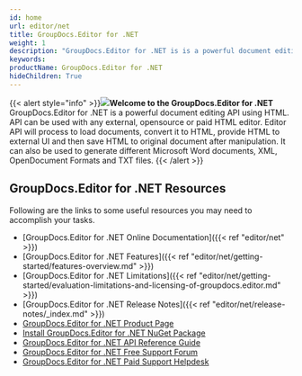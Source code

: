 ```yaml
---
id: home
url: editor/net
title: GroupDocs.Editor for .NET
weight: 1
description: "GroupDocs.Editor for .NET is is a powerful document editing API using HTML and C# language."
keywords: 
productName: GroupDocs.Editor for .NET
hideChildren: True
---
```

{{< alert style="info" >}}![](editor/net/images/home.png)**Welcome to the GroupDocs.Editor for .NET**  
GroupDocs.Editor for .NET is a powerful document editing API using HTML. API can be used with any external, opensource or paid HTML editor. Editor API will process to load documents, convert it to HTML, provide HTML to external UI and then save HTML to original document after manipulation. It can also be used to generate different Microsoft Word documents, XML, OpenDocument Formats and TXT files. 
{{< /alert >}}
## GroupDocs.Editor for .NET Resources
Following are the links to some useful resources you may need to accomplish your tasks.
*   [GroupDocs.Editor for .NET Online Documentation]({{< ref "editor/net" >}})
*   [GroupDocs.Editor for .NET Features]({{< ref "editor/net/getting-started/features-overview.md" >}})
*   [GroupDocs.Editor for .NET Limitations]({{< ref "editor/net/getting-started/evaluation-limitations-and-licensing-of-groupdocs.editor.md" >}})
*   [GroupDocs.Editor for .NET Release Notes]({{< ref "editor/net/release-notes/_index.md" >}})
*   [GroupDocs.Editor for .NET Product Page](https://products.groupdocs.com/editor/net)
*   [Install GroupDocs.Editor for .NET NuGet Package](https://www.nuget.org/packages/GroupDocs.Editor/)
*   [GroupDocs.Editor for .NET API Reference Guide](https://apireference.groupdocs.com/net/editor)
*   [GroupDocs.Editor for .NET Free Support Forum](https://forum.groupdocs.com/c/editor)
*   [GroupDocs.Editor for .NET Paid Support Helpdesk](https://helpdesk.groupdocs.com/)
